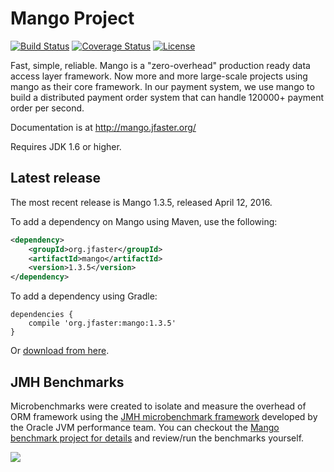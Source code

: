 Mango Project
=============

[![Build Status](https://travis-ci.org/jfaster/mango.svg?branch=master)](https://travis-ci.org/jfaster/mango)
[![Coverage Status](https://coveralls.io/repos/github/jfaster/mango/badge.svg?branch=master)](https://coveralls.io/github/jfaster/mango?branch=master)
[![License](http://img.shields.io/:license-apache-brightgreen.svg)](http://www.apache.org/licenses/LICENSE-2.0.html)

Fast, simple, reliable. Mango is a "zero-overhead" production ready data access layer framework.
Now more and more large-scale projects using mango as their core framework.
In our payment system, we use mango to build a distributed payment order system
that can handle 120000+ payment order per second.

Documentation is at http://mango.jfaster.org/

Requires JDK 1.6 or higher.

Latest release
--------------

The most recent release is Mango 1.3.5, released April 12, 2016.

To add a dependency on Mango using Maven, use the following:

```xml
<dependency>
    <groupId>org.jfaster</groupId>
    <artifactId>mango</artifactId>
    <version>1.3.5</version>
</dependency>
```

To add a dependency using Gradle:

```
dependencies {
    compile 'org.jfaster:mango:1.3.5'
}
```

Or [download from here](http://search.maven.org/#search%7Cgav%7C1%7Cg%3A%22org.jfaster%22%20AND%20a%3A%22mango%22).

JMH Benchmarks
--------------

Microbenchmarks were created to isolate and measure the overhead of ORM framework using the [JMH microbenchmark framework](http://openjdk.java.net/projects/code-tools/jmh/) developed by the Oracle JVM performance team. You can checkout the [Mango benchmark project for details](https://github.com/jfaster/mango-benchmark) and review/run the benchmarks yourself.

![](https://raw.githubusercontent.com/jfaster/mango-benchmark/master/benchmark.png)
